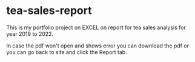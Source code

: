 # tea-sales-report
This is my portfolio project on EXCEL on  report for tea sales analysis for year 2019 to 2022.

In case the pdf won't open and shows error you can download the pdf  or you can go back to site and click the Report tab.
